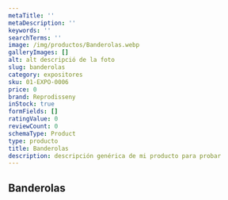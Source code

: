 ```yaml
---
metaTitle: ''
metaDescription: ''
keywords: ''
searchTerms: ''
image: /img/productos/Banderolas.webp
galleryImages: []
alt: alt descripció de la foto
slug: banderolas
category: expositores
sku: 01-EXPO-0006
price: 0
brand: Reprodisseny
inStock: true
formFields: []
ratingValue: 0
reviewCount: 0
schemaType: Product
type: producto
title: Banderolas
description: descripción genérica de mi producto para probar
---
```

## Banderolas
